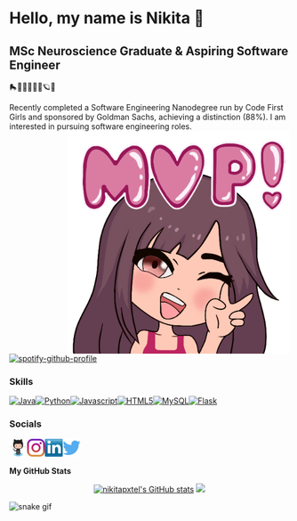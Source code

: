 Hello, my name is Nikita 🌸
=======================

MSc Neuroscience Graduate & Aspiring Software Engineer
-------------------------
🛼🧠👩🏽‍💻🧬🪐🌿

Recently completed a Software Engineering Nanodegree run by Code First Girls and sponsored by Goldman Sachs, achieving a distinction (88%). I am interested in pursuing software engineering roles. <img align="right" width="400" height="400" src=https://github.com/nikitapxtel/nikitapxtel/blob/1bd02b268a0dabb99dffc50c984a2b71bbd373e0/images/MVP-Procreate.png>

[![spotify-github-profile](https://spotify-github-profile.vercel.app/api/view?uid=ptgpsfwdwf7529yw64cs979da&cover_image=true&theme=novatorem&bar_color=b18cfe&bar_color_cover=false)](https://github.com/kittinan/spotify-github-profile)

### Skills
<p align="left"><a href="https://www.java,com/" target="_blank" rel="noreferrer"><img src="https://cdn.jsdelivr.net/gh/devicons/devicon/icons/java/java-original.svg" width="36" height="36" alt="Java" /></a><a href="https://www.python.org/" target="_blank" rel="noreferrer"><img src="https://cdn.jsdelivr.net/gh/devicons/devicon/icons/python/python-original.svg" width="36" height="36" alt="Python" /></a><a href="https://developer.mozilla.org/en-US/docs/Web/JavaScript" target="_blank" rel="noreferrer"><img src="https://cdn.jsdelivr.net/gh/devicons/devicon/icons/javascript/javascript-original.svg" width="36" height="36" alt="Javascript" /></a><a href="https://developer.mozilla.org/en-US/docs/Glossary/HTML5" target="_blank" rel="noreferrer"><img src="https://cdn.jsdelivr.net/gh/devicons/devicon/icons/html5/html5-plain.svg" width="36" height="36" alt="HTML5" /></a><a href="https://www.mysql.com/" target="_blank" rel="noreferrer"><img src="https://cdn.jsdelivr.net/gh/devicons/devicon/icons/mysql/mysql-original.svg" width="36" height="36" alt="MySQL" /></a><a href="https://flask.palletsprojects.com/en/2.0.x/" target="_blank" rel="noreferrer"><img src="https://cdn.jsdelivr.net/gh/devicons/devicon/icons/flask/flask-original.svg" width="36" height="36" alt="Flask" /></a></p> 

### Socials
<p align="left"><a href="https://www.github.com/nikitapxtel" target="_blank" rel="noreferrer"><img src="https://github.com/nikitapxtel/nikitapxtel/blob/6a40c3380cffa7d2cac1cac40a780c4902d5c301/images/Github_Logo.png" width="32" height="32" /></a><a href="http://www.instagram.com/kitacodes" target="_blank" rel="noreferrer"><img src="https://github.com/nikitapxtel/nikitapxtel/blob/3e58c09bbb43eb4ec316680d6f669858015f5326/images/instagram%20logo.png" width="32" height="32" /></a><a href="https://www.linkedin.com/in/nikitapxtel" target="_blank" rel="noreferrer"><img src="https://github.com/nikitapxtel/nikitapxtel/blob/3e58c09bbb43eb4ec316680d6f669858015f5326/images/linkedin.png" width="32" height="32" /></a><a href="https://www.twitter.com/kitacodes" target="_blank" rel="noreferrer"><img src="https://github.com/nikitapxtel/nikitapxtel/blob/3e58c09bbb43eb4ec316680d6f669858015f5326/images/twitter%20logo.png" width="32" height="32" /></a></p>

<b>My GitHub Stats</b>

<p align="center"><a href="http://www.github.com/nikitapxtel"><img src="https://github-readme-stats.vercel.app/api?username=nikitapxtel&show_icons=true&hide=&count_private=true&title_color=ec4899&text_color=ffffff&icon_color=6366f1&bg_color=0f172a&hide_border=true&show_icons=true" alt="nikitapxtel's GitHub stats" /></a>


<img src= "https://github-readme-streak-stats.herokuapp.com?user=nikitapxtel&theme=merko&hide_border=true&date_format=j%20M%5B%20Y%5D&currStreakLabel=EC4899&ring=EC4899&fire=6366F1&sideLabels=EC4899&currStreakNum=FFFFFF&sideNums=6366F1&dates=FFFFFF&background=0F172A">

![snake gif](https://github.com/nikitapxtel/nikitapxtel/blob/1b2782260be25d247202536741ebe114f65a00e2/github-contribution-grid-snake.svg)
